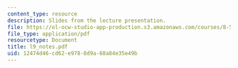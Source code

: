 ```yaml
---
content_type: resource
description: Slides from the lecture presentation.
file: https://ol-ocw-studio-app-production.s3.amazonaws.com/courses/8-591j-systems-biology-fall-2004/12474d46cd62e9788d9a68a84e35e49b_l9_notes.pdf
file_type: application/pdf
resourcetype: Document
title: l9_notes.pdf
uid: 12474d46-cd62-e978-8d9a-68a84e35e49b
---
```

